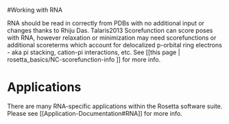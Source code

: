 #Working with RNA

RNA should be read in correctly from PDBs with no additional input or changes thanks to Rhiju Das.  Talaris2013 Scorefunction can score poses with RNA, however relaxation or minimization may need scorefunctions or additional scoreterms which account for delocalized p-orbital ring electrons - aka pi stacking, cation-pi interactions, etc.  See [[this page | rosetta_basics/NC-scorefunction-info ]] for more info.

Applications
==========================
There are many RNA-specific applications within the Rosetta software suite.  Please see [[Application-Documentation#RNA]] for more info.